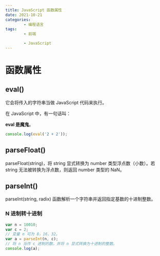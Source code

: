 ```yaml
---
title: JavaScript 函数属性
date: 2021-10-21
categories:
        - 编程语言
tags:
        - 前端

        - JavaScript
---
```


# 函数属性

## eval()

它会将传入的字符串当做 JavaScript 代码来执行。

在 JavaScript 中，有一句话叫：

**eval 是魔鬼**。

```js
console.log(eval('2 + 2'));
```

## parseFloat()

parseFloat(string)，将 string 显式转换为 number 类型浮点数（小数）。若 string 无法被转换为浮点数，则返回 number 类型的 NaN。

## parseInt()

parseInt(string, radix) 函数解析一个字符串并返回指定基数的十进制整数。

### N 进制转十进制

```JavaScript
var n = 10010;
var c = 2;
// 变量 n 可为 8，16，32。
var a = parseInt(n, c);
// 将 n 当作 c 进制的数，并将 n 显式转换为十进制的整数。
console.log(a);
```